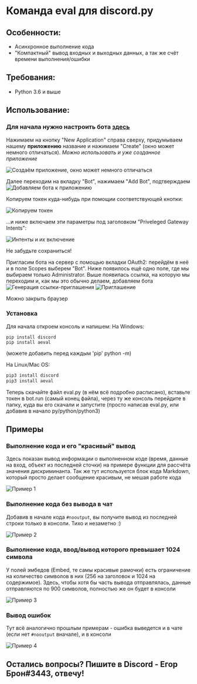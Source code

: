 # Команда eval для discord.py

## Особенности:
- Асинхронное выполнение кода
- "Компактный" вывод входных и выходных данных, а так же счёт времени выполнения/ошибки

## Требования:
- Python 3.6 и выше

## Использование:
### Для начала нужно настроить бота [здесь](https://discord.com/developers/applications)
Нажимаем на кнопку "New Application" справа сверху, придумываем нашему **приложению** название и нажимаем "Create" (окно может немного отличаться). 
*Можно использовать и уже созданное приложение*

![Создаём приложение, окно может немного отличаться](https://cdn.discordapp.com/attachments/859866304395608154/874737298875502632/unknown.png)

Далее переходим на вкладку "Bot", нажимаем "Add Bot", подтверждаем
![Добавляем бота к приложению](https://cdn.discordapp.com/attachments/859866304395608154/874738037878325298/unknown.png)

Копируем токен куда-нибудь при помощии соответствующей кнопки:

![Копируем токен](https://cdn.discordapp.com/attachments/859866304395608154/874739131018792980/unknown.png)

...и ниже включаем эти параметры под заголовком "Priveleged Gateway Intents":

![Интенты и их включение](https://cdn.discordapp.com/attachments/859866304395608154/874740073139171408/unknown.png)

Не забудьте сохраниться!

Пригласим бота на сервер с помощью вкладки OAuth2: перейдём в неё и в поле Scopes выберем "Bot". Ниже появилось ещё одно поле, где мы выбираем только Administrator. Выше появилась ссылка, на которую мы переходим и, как мы это обычно делаем, добавляем бота
![Генерация ссылки-приглашения](https://cdn.discordapp.com/attachments/859866304395608154/874742022110605402/unknown.png)
![Приглашение](https://cdn.discordapp.com/attachments/859866304395608154/874742612307898398/unknown.png)

Можно закрыть браузер

### Установка
Для начала откроем консоль и напишем:
На Windows:
```batch
pip install discord
pip install aeval
```

(можете добавить перед каждым 'pip' python -m)

На Linux/Mac OS:
```bash
pip3 install discord
pip3 install aeval
```
Теперь скачайте файл eval.py (в нём всё подробно расписано), вставьте токен в bot.run (самый конец файла), через ту же консоль перейдите в папку, куда вы его скачали и запустите (просто написав eval.py, или добавив в начало py/python/python3)

## Примеры
### Выполнение кода и его "красивый" вывод
Здесь показан вывод информации о выполненном коде (время, данные на вход, объект из последней сточки) на примере функции для рассчёта значения дискриминанта. Так же тут используется блок кода Markdown, который просто делает сообщение красивым, не мешая работе кода

![Пример 1](https://cdn.discordapp.com/attachments/859866304395608154/874943327185817620/Screenshot_122.png)

### Выполнение кода без вывода в чат
Добавив в начале кода `#nooutput`, вы получите вывод из последней строки только в консоли. Тихо и незаметно :)

![Пример 2](https://cdn.discordapp.com/attachments/859866304395608154/874943326741217290/Screenshot_123.png)

### Выполнение кода, ввод/вывод которого превышает 1024 символа
У полей эмбедов (Embed, те самы красивые рамочки) есть ограничение на количество символов в них (256 на заголовок и 1024 на содержимое). Здесь, чтобы хотя бы часть вывода отправлялась, данные отправляются по 900 символов, полностью же он будет в консоли

![Пример 3](https://cdn.discordapp.com/attachments/859866304395608154/874943328477650984/Screenshot_124.png)

### Вывод ошибок
Тут всё аналогично прошлым примерам - ошибка выведется и в чате (если нет `#nooutput` вначале), и в консоли

![Пример 4](https://cdn.discordapp.com/attachments/859866304395608154/874949083004010526/unknown.png)

## Остались вопросы? Пишите в Discord - Егор Брон#3443, отвечу!
